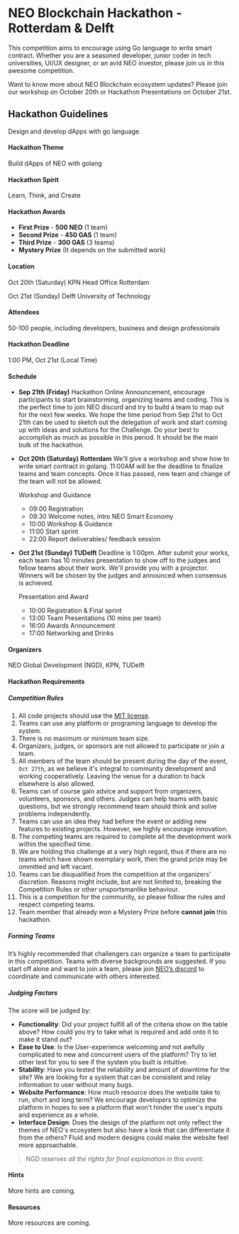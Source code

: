# NEO Blockchain Hackathon - Rotterdam & Delft

This competition aims to encourage using Go language to write smart contract. Whether you are a seasoned developer, junior coder in tech universities, UI/UX designer, or an avid NEO investor, please join us in this awesome competition.

Want to know more about NEO Blockchain ecosystem updates? Please join our workshop on October 20th or Hackathon Presentations on October 21st.

## Hackathon Guidelines

Design and develop dApps with go language.

#### Hackathon Theme

Build dApps of NEO with golang

#### Hackathon Spirit

Learn, Think, and Create

#### Hackathon Awards 

- **First Prize** - **500 NEO** (1 team)
- **Second Prize** - **450 GAS** (1 team)
- **Third Prize** - **300 GAS** (3 teams)
- **Mystery Prize** (It depends on the submitted work)

#### Location

Oct 20th (Saturday) KPN Head Office Rotterdam

Oct 21st (Sunday) Delft University of Technology 

#### Attendees

50-100 people, including developers, business and design professionals

#### Hackathon Deadline

1:00 PM, Oct 21st (Local Time)

#### Schedule

- **Sep 21th (Friday)** Hackathon Online Announcement, encourage participants to start brainstorming, organizing teams and coding. This is the perfect time to join NEO discord and try to build a team to map out for the next few weeks. We hope the time period from Sep 21st to Oct 21th can be used to sketch out the delegation of work and start coming up with ideas and solutions for the Challenge. Do your best to accomplish as much as possible in this period. It should be the main bulk of the hackathon.

- **Oct 20th (Saturday) Rotterdam**
  We'll give a workshop and show how to write smart contract in golang. 11:00AM will be the deadline to finalize teams and team concepts. Once it has passed, new team and change of the team will not be allowed. 

  Workshop and Guidance
 
  - 09:00 Registration
  - 09:30 Welcome notes, intro NEO Smart Economy
  - 10:00 Workshop & Guidance
  - 11:00 Start sprint
  - 22:00 Report deliverables/ feedback session

- **Oct 21st (Sunday) TUDelft** Deadline is 1:00pm. After submit your works, each team has 10 minutes presentation to show off to the judges and fellow teams about their work. We'll provide you with a projector. Winners will be chosen by the judges and announced when consensus is achieved. 

  Presentation and Award

  -  10:00 Registration & Final sprint
  -  13:00 Team Presentations (10 mins per team)
  -  16:00 Awards Announcement
  -  17:00 Networking and Drinks

#### Organizers

NEO Global Development (NGD), KPN, TUDelft
#### Hackathon Requirements

##### Competition Rules   

1. All code projects should use the [MIT license](https://github.com/neo-ngd/Hackathon/blob/master/LICENSE).
2. Teams can use any platform or programing language to develop the system.
3. There is no maximum or minimum team size.
4. Organizers, judges, or sponsors are not allowed to participate or join a team.
5. All members of the team should be present during the day of the event, `Oct 27th`, as we believe it's integral to community development and working cooperatively. Leaving the venue for a duration to hack elsewhere is also allowed.
6. Teams can of course gain advice and support from organizers, volunteers, sponsors, and others. Judges can help teams with basic questions, but we strongly recommend team should think and solve problems independently.
7. Teams can use an idea they had before the event or adding new features to existing projects. However, we highly encourage innovation.
8. The competing teams are required to complete all the development work within the specified time.
9. We are holding this challenge at a very high regard, thus if there are no teams which have shown exemplary work, then the grand prize may be ommitted and left vacant.
10. Teams can be disqualified from the competition at the organizers' discretion. Reasons might include, but are not limited to, breaking the Competition Rules or other unsportsmanlike behaviour.
11. This is a competition for the community, so please follow the rules and respect competing teams.
12. Team member that already won a Mystery Prize before **cannot join** this hackathon.

##### Forming Teams

It’s highly recommended that challengers can organize a team to participate in this competition. Teams with diverse backgrounds are suggested. If you start off alone and want to join a team, please join [NEO’s discord](https://discordapp.com/invite/umsfhqs) to coordinate and communicate with others interested.

##### Judging Factors

The score will be judged by:

- **Functionality**: Did your project fulfill all of the criteria show on the table above? How could you try to take what is required and add onto it to make it stand out?
- **Ease to Use**: Is the User-experience welcoming and not awfully complicated to new and concurrent users of the platform? Try to let other test for you to see if the system you built is intuitive.
- **Stability**: Have you tested the reliability and amount of downtime for the site? We are looking for a system that can be consistent and relay information to user without many bugs.
- **Website Performance**: How much resource does the website take to run, short and long term? We encourage developers to optimize the platform in hopes to see a platform that won't hinder the user's inputs and experience as a whole.
- **Interface Design**: Does the design of the platform not only reflect the themes of NEO's ecosystem but also have a look that can differentiate it from the others? Fluid and modern designs could make the website feel more approachable.

> *NGD reserves all the rights for final explanation in this event.*

#### Hints
More hints are coming.

#### Resources
More resources are coming.